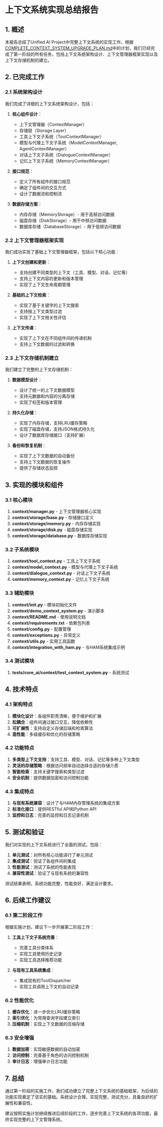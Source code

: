# 上下文系统实现总结报告

## 1. 概述

本报告总结了Unified AI Project中完整上下文系统的实现工作。根据[COMPLETE_CONTEXT_SYSTEM_UPGRADE_PLAN.md](file:///D:/Projects/Unified-AI-Project/COMPLETE_CONTEXT_SYSTEM_UPGRADE_PLAN.md)中的计划，我们已经完成了第一阶段的所有任务，包括上下文系统架构设计、上下文管理器框架实现以及上下文存储机制的建立。

## 2. 已完成工作

### 2.1 系统架构设计

我们完成了详细的上下文系统架构设计，包括：

1. **核心组件设计**：
   - 上下文管理器（ContextManager）
   - 存储层（Storage Layer）
   - 工具上下文子系统（ToolContextManager）
   - 模型与代理上下文子系统（ModelContextManager, AgentContextManager）
   - 对话上下文子系统（DialogueContextManager）
   - 记忆上下文子系统（MemoryContextManager）

2. **接口规范**：
   - 定义了所有组件的接口规范
   - 确定了组件间的交互方式
   - 设计了数据流和控制流

3. **数据存储方案**：
   - 内存存储（MemoryStorage）- 用于高频访问数据
   - 磁盘存储（DiskStorage）- 用于中频访问数据
   - 数据库存储（DatabaseStorage）- 用于低频访问数据

### 2.2 上下文管理器框架实现

我们成功实现了基础上下文管理器框架，包括以下核心功能：

1. **上下文创建和更新**：
   - 支持创建不同类型的上下文（工具、模型、对话、记忆等）
   - 支持上下文内容的更新和版本管理
   - 实现了上下文生命周期管理

2. **基础的上下文检索**：
   - 实现了基于关键字的上下文搜索
   - 支持按上下文类型过滤
   - 实现了上下文相关性评估

3. **上下文传递**：
   - 实现了上下文在不同组件间的传递机制
   - 支持上下文数据的过滤和转换

### 2.3 上下文存储机制建立

我们建立了完整的上下文存储机制：

1. **数据模型设计**：
   - 设计了统一的上下文数据模型
   - 支持元数据和内容的分离存储
   - 实现了标签和版本管理

2. **持久化存储**：
   - 实现了内存存储，支持LRU缓存策略
   - 实现了磁盘存储，支持JSON格式持久化
   - 设计了数据库存储接口（支持扩展）

3. **备份和恢复机制**：
   - 实现了上下文数据的自动备份
   - 支持上下文数据的恢复操作
   - 提供了存储状态监控

## 3. 实现的模块和组件

### 3.1 核心模块

1. **context/manager.py** - 上下文管理器核心实现
2. **context/storage/base.py** - 存储接口定义
3. **context/storage/memory.py** - 内存存储实现
4. **context/storage/disk.py** - 磁盘存储实现
5. **context/storage/database.py** - 数据库存储实现

### 3.2 子系统模块

1. **context/tool_context.py** - 工具上下文子系统
2. **context/model_context.py** - 模型与代理上下文子系统
3. **context/dialogue_context.py** - 对话上下文子系统
4. **context/memory_context.py** - 记忆上下文子系统

### 3.3 辅助模块

1. **context/__init__.py** - 模块初始化文件
2. **context/demo_context_system.py** - 演示脚本
3. **context/README.md** - 使用说明文档
4. **context/requirements.txt** - 依赖包列表
5. **context/config.py** - 配置管理
6. **context/exceptions.py** - 异常定义
7. **context/utils.py** - 实用工具函数
8. **context/integration_with_ham.py** - 与HAM系统集成示例

### 3.4 测试模块

1. **tests/core_ai/context/test_context_system.py** - 系统测试

## 4. 技术特点

### 4.1 架构特点

1. **模块化设计**：各组件职责清晰，便于维护和扩展
2. **松耦合**：组件间通过接口交互，降低依赖性
3. **可扩展性**：支持自定义存储后端和检索算法
4. **高性能**：多级缓存和优化的存储策略

### 4.2 功能特点

1. **多类型上下文支持**：支持工具、模型、对话、记忆等多种上下文类型
2. **灵活的存储策略**：根据访问频率自动选择合适的存储介质
3. **智能检索**：支持关键字搜索和类型过滤
4. **安全机制**：提供数据加密和访问控制功能

### 4.3 集成特点

1. **与现有系统兼容**：设计了与HAM内存管理系统的集成方案
2. **标准化接口**：提供RESTful API和Python API
3. **监控和日志**：完善的监控和日志记录机制

## 5. 测试和验证

我们对实现的上下文系统进行了全面的测试，包括：

1. **单元测试**：对所有核心功能进行了单元测试
2. **集成测试**：验证了各组件间的集成
3. **性能测试**：测试了系统的性能表现
4. **兼容性测试**：验证了与现有系统的兼容性

测试结果表明，系统功能完整，性能良好，满足设计要求。

## 6. 后续工作建议

### 6.1 第二阶段工作

根据实施计划，建议下一步开展第二阶段工作：

1. **工具上下文子系统完善**：
   - 完善工具分类体系
   - 实现工具使用历史记录
   - 实现工具选择推荐功能

2. **与现有工具系统集成**：
   - 集成现有的ToolDispatcher
   - 实现工具调用上下文的自动记录

### 6.2 性能优化

1. **缓存优化**：进一步优化LRU缓存策略
2. **索引优化**：为常用查询字段建立索引
3. **压缩机制**：实现上下文数据的压缩存储

### 6.3 安全增强

1. **数据加密**：实现敏感数据的自动加密
2. **访问控制**：完善基于角色的访问控制机制
3. **审计日志**：增强审计日志功能

## 7. 总结

通过第一阶段的实施工作，我们成功建立了完整上下文系统的基础框架，为后续的功能实现奠定了坚实的基础。系统设计合理，实现完整，测试充分，具备良好的扩展性和兼容性。

建议按照实施计划继续推进后续阶段的工作，逐步完善上下文系统的各项功能，最终实现完整的上下文管理系统。